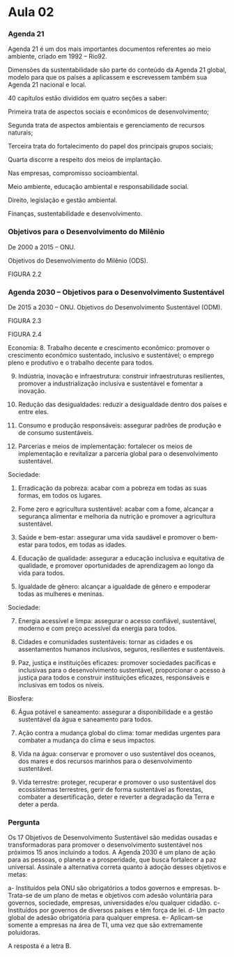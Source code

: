 # Aula 02

### Agenda 21


Agenda 21 é um dos mais importantes documentos referentes ao meio ambiente, criado em 1992 – Rio92.

Dimensões da sustentabilidade são parte do conteúdo da Agenda 21 global, modelo para que os países a aplicassem e escrevessem também sua Agenda 21 nacional e local.

40 capítulos estão divididos em quatro seções a saber: 

Primeira trata de aspectos sociais e econômicos de desenvolvimento;

Segunda trata de aspectos ambientais e gerenciamento de recursos naturais; 

Terceira trata do fortalecimento do papel dos principais grupos sociais;

Quarta discorre a respeito dos meios de implantação.

Nas empresas, compromisso socioambiental.

Meio ambiente, educação ambiental e responsabilidade social.

Direito, legislação e gestão ambiental.

Finanças, sustentabilidade e desenvolvimento.

### Objetivos para o Desenvolvimento do Milênio

De 2000 a 2015 – ONU. 

Objetivos do Desenvolvimento do Milênio (ODS).

FIGURA 2.2

### Agenda 2030 – Objetivos para o Desenvolvimento Sustentável 

De 2015 a 2030 – ONU.
Objetivos do Desenvolvimento 
Sustentável (ODM).

FIGURA 2.3

FIGURA 2.4

Economia:
8. Trabalho decente e crescimento econômico: promover o crescimento econômico sustentado, inclusivo e sustentável; o emprego pleno e produtivo e o trabalho decente para todos.

9. Indústria, inovação e infraestrutura: construir infraestruturas resilientes, promover a industrialização inclusiva e sustentável e fomentar a inovação.

10. Redução das desigualdades: reduzir a desigualdade dentro dos países e entre eles.

12. Consumo e produção responsáveis: assegurar padrões de produção e de consumo sustentáveis.

17. Parcerias e meios de implementação: fortalecer os meios de implementação e revitalizar a parceria global para o desenvolvimento sustentável.

Sociedade:

1. Erradicação da pobreza: acabar com a pobreza em todas as suas formas, em todos os lugares.

2. Fome zero e agricultura sustentável: acabar com a fome, alcançar a segurança alimentar e melhoria da nutrição e promover a agricultura sustentável.

3. Saúde e bem-estar: assegurar uma vida saudável e promover o bem-estar para todos, em todas as idades.

4. Educação de qualidade: assegurar a educação inclusiva e equitativa de qualidade, e promover oportunidades de aprendizagem ao longo da vida para todos.

5. Igualdade de gênero: alcançar a igualdade de gênero e empoderar todas as mulheres e meninas.

Sociedade:

7. Energia acessível e limpa: assegurar o acesso confiável, sustentável, moderno e com preço acessível da energia para todos.

11. Cidades e comunidades sustentáveis: tornar as cidades e os assentamentos humanos inclusivos, seguros, resilientes e sustentáveis.

16. Paz, justiça e instituições eficazes: promover sociedades pacíficas e inclusivas para o desenvolvimento sustentável, proporcionar o acesso à justiça para todos e construir instituições eficazes, responsáveis e inclusivas em todos os níveis.

Biosfera:

6. Água potável e saneamento: assegurar a disponibilidade e a gestão sustentável da água e saneamento para todos.

13. Ação contra a mudança global do clima: tomar medidas urgentes para combater a mudança do clima e seus impactos.

14. Vida na água: conservar e promover o uso sustentável dos oceanos, dos mares e dos recursos marinhos para o desenvolvimento sustentável. 

15. Vida terrestre: proteger, recuperar e promover o uso sustentável dos ecossistemas terrestres, gerir de forma sustentável as florestas, combater a desertificação, deter e reverter a degradação da Terra e deter a perda. 

### Pergunta

Os 17 Objetivos de Desenvolvimento Sustentável são medidas ousadas e transformadoras para promover o desenvolvimento sustentável nos próximos 15 anos incluindo a todos. A Agenda 2030 é um plano de ação para as pessoas, o planeta e a prosperidade, que busca fortalecer a paz universal. Assinale a alternativa correta quanto à adoção desses objetivos e metas: 

a- Instituídos pela ONU são obrigatórios a todos governos e empresas. 
b- Trata-se de um plano de metas e objetivos com adesão voluntária para governos, sociedade, empresas, universidades e/ou qualquer cidadão.
c- Instituídos por governos de diversos países e têm força de lei.
d- Um pacto global de adesão obrigatória para qualquer empresa.
e- Aplicam-se somente a empresas na área de TI, uma vez que são extremamente poluidoras.

A resposta é a letra B.